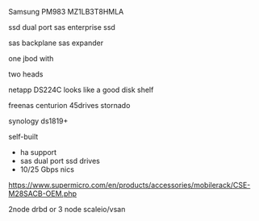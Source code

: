 Samsung PM983 MZ1LB3T8HMLA

ssd
dual port sas enterprise ssd

sas backplane
sas expander

one jbod with

two heads


netapp DS224C  looks like a good disk shelf

freenas centurion
45drives stornado

synology ds1819+


self-built 
- ha support
- sas dual port ssd drives
- 10/25 Gbps nics


https://www.supermicro.com/en/products/accessories/mobilerack/CSE-M28SACB-OEM.php

2node drbd or 3 node scaleio/vsan

